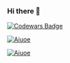 ### Hi there 👋

<!--[![StackOverflow](https://github-readme-stackoverflow.vercel.app/?userID=10056538)](https://stackoverflow.com/users/10056538/ruben-cortez)-->
[![Codewars Badge](https://www.codewars.com/users/devops.ruben/badges/large)](https://www.codewars.com/users/devops.ruben)

[![Aiuoe](https://github-readme-stats.vercel.app/api?username=aiuoe&include_all_commits=true&count_private=true&show_icons=true&line_height=20&theme=radical&hide_border=true)](https://github-readme-stats.vercel.app/api?username=aiuoe&include_all_commits=true&count_private=true&show_icons=true&line_height=20&theme=react-dark&hide_border=true)

[![Aiuoe](https://github-readme-stats.vercel.app/api/top-langs?username=aiuoe&show_icons=true&locale=en&layout=compact&theme=radical&hide_border=true)](https://github-readme-stats.vercel.app/api/top-langs?username=aiuoe&show_icons=true&locale=en&layout=compact&theme=react-dark&hide_border=true)

<!--
**aiuoe/aiuoe** is a ✨ _special_ ✨ repository because its `README.md` (this file) appears on your GitHub profile.

Here are some ideas to get you started:

- 🔭 I’m currently working on ...
- 🌱 I’m currently learning ...
- 👯 I’m looking to collaborate on ...
- 🤔 I’m looking for help with ...
- 💬 Ask me about ...
- 📫 How to reach me: ...
- 😄 Pronouns: ...
- ⚡ Fun fact: ...
-->
